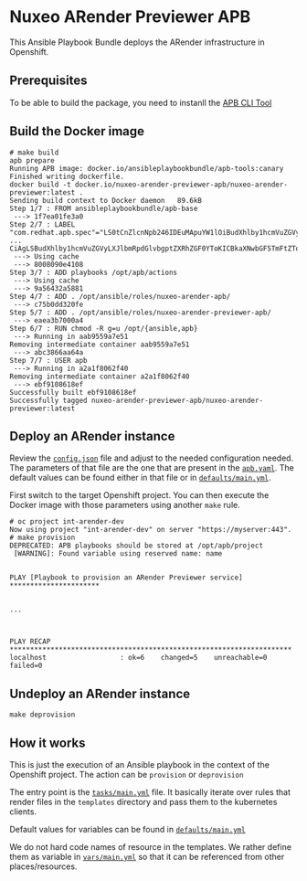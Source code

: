 Nuxeo ARender Previewer APB
===========================

This Ansible Playbook Bundle deploys the ARender infrastructure in Openshift.


## Prerequisites

To be able to build the package, you need to instanll the [APB CLI Tool](https://github.com/ansibleplaybookbundle/ansible-playbook-bundle/blob/master/docs/apb_cli.md#installing-the-apb-tool)

## Build the Docker image

```console
# make build
apb prepare
Running APB image: docker.io/ansibleplaybookbundle/apb-tools:canary
Finished writing dockerfile.
docker build -t docker.io/nuxeo-arender-previewer-apb/nuxeo-arender-previewer:latest .
Sending build context to Docker daemon   89.6kB
Step 1/7 : FROM ansibleplaybookbundle/apb-base
 ---> 1f7ea01fe3a0
Step 2/7 : LABEL "com.redhat.apb.spec"="LS0tCnZlcnNpb246IDEuMApuYW1lOiBudXhlby1hcmVuZGVyLXJlbmRpdGlvbi1hcGIKZGVzY3JpcHRpb246IEFSZW5kZXIgUmVuZGl0aW9uIGRlcGxveW1lbnQgaW4gT3BlbnNoaWZ0IGZvciBOdXhlbwpiaW5kYWJsZTogVHJ1ZQphc3luYzogb3B0aW9uYWwKdGFnczoKICAtIG51eGVv
...
CiAgLSBudXhlby1hcmVuZGVyLXJlbmRpdGlvbgptZXRhZGF0YToKICBkaXNwbGF5TmFtZTogQVJlbmJXWCkKICAgICAgZGlzcGxheV9ncm91cDogQ29udGFpbmVyIFNwZWNzCgogICAgLSBuYW1lOiBhcmVuZGVyX2RlYnVnX3BvZAogICAgICBkZWZhdWx0OiBmYWxzZQogICAgICB0eXBlOiBib29sZWFuCiAgICAgIGRpc3BsYXlfdHlwZTogY2hlY2tib3gKICAgICAgdGl0bGU6IERlcGxveSBhIGRlYnVnIHBvZAogICAgICBkaXNwbGF5X2dyb3VwOiBPdGhlcnMKCg=="
 ---> Using cache
 ---> 8008090e4108
Step 3/7 : ADD playbooks /opt/apb/actions
 ---> Using cache
 ---> 9a56432a5881
Step 4/7 : ADD . /opt/ansible/roles/nuxeo-arender-apb/
 ---> c75b0dd320fe
Step 5/7 : ADD . /opt/ansible/roles/nuxeo-arender-previewer-apb/
 ---> eaea3b7000a4
Step 6/7 : RUN chmod -R g=u /opt/{ansible,apb}
 ---> Running in aab9559a7e51
Removing intermediate container aab9559a7e51
 ---> abc3866aa64a
Step 7/7 : USER apb
 ---> Running in a2a1f8062f40
Removing intermediate container a2a1f8062f40
 ---> ebf9108618ef
Successfully built ebf9108618ef
Successfully tagged nuxeo-arender-previewer-apb/nuxeo-arender-previewer:latest
```

## Deploy an ARender instance

Review the [`config.json`](./config.json) file and adjust to the needed configuration needed. The parameters of that file are the one that are present in the [`apb.yaml`](./apb.yml). The default values can be found either in that file or in [`defaults/main.yml`](./defaults/main.yml).

First switch to the target Openshift project. You can then execute the Docker image with those parameters using another `make` rule.

```console
# oc project int-arender-dev
Now using project "int-arender-dev" on server "https://myserver:443".
# make provision
DEPRECATED: APB playbooks should be stored at /opt/apb/project
 [WARNING]: Found variable using reserved name: name


PLAY [Playbook to provision an ARender Previewer service] **********************


...



PLAY RECAP *********************************************************************
localhost                  : ok=6    changed=5    unreachable=0    failed=0

```

## Undeploy an ARender instance

```console
make deprovision
```


## How it works

This is just the execution of an Ansible playbook in the context of the Openshift project. The action can be `provision` or `deprovision`

The entry point is the [`tasks/main.yml`](./tasks/main.yml) file. It basically iterate over rules that render files in the `templates` directory and pass them to the kubernetes clients.

Default values for variables can be found in [`defaults/main.yml`](./defaults/main.yml)

We do not hard code names of resource in the templates. We rather define them as variable in [`vars/main.yml`](./vars/main.yml) so that it can be referenced from other places/resources.


